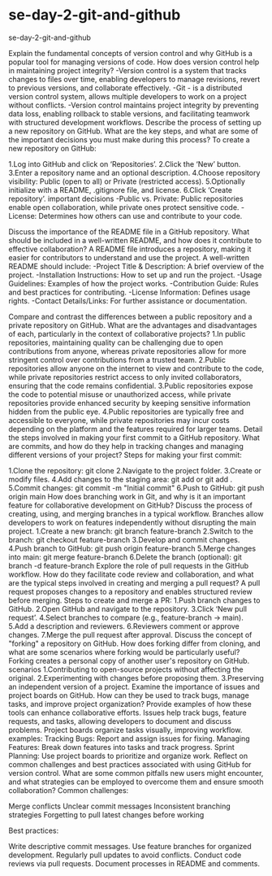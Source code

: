 # se-day-2-git-and-github
se-day-2-git-and-github

Explain the fundamental concepts of version control and why GitHub is a popular tool for managing versions of code. How does version control help in maintaining project integrity?
-Version control is a system that tracks changes to files over time, enabling developers to manage revisions, revert to previous versions, and collaborate effectively.
-Git -  is a distributed version control system, allows multiple developers to work on a project without conflicts.
-Version control maintains project integrity by preventing data loss, enabling rollback to stable versions, and facilitating teamwork with structured development workflows.
Describe the process of setting up a new repository on GitHub. What are the key steps, and what are some of the important decisions you must make during this process?
To create a new repository on GitHub:

1.Log into GitHub and click on ‘Repositories’.
2.Click the ‘New’ button.
3.Enter a repository name and an optional description.
4.Choose repository visibility: Public (open to all) or Private (restricted access).
5.Optionally initialize with a README, .gitignore file, and license.
6.Click ‘Create repository’.
important decisions
-Public vs. Private: Public repositories enable open collaboration, while private ones protect sensitive code.
-License: Determines how others can use and contribute to your code.

Discuss the importance of the README file in a GitHub repository. What should be included in a well-written README, and how does it contribute to effective collaboration?
A README file introduces a repository, making it easier for contributors to understand and use the project.
A well-written README should include:
-Project Title & Description: A brief overview of the project.
-Installation Instructions: How to set up and run the project.
-Usage Guidelines: Examples of how the project works.
-Contribution Guide: Rules and best practices for contributing.
-License Information: Defines usage rights.
-Contact Details/Links: For further assistance or documentation.

Compare and contrast the differences between a public repository and a private repository on GitHub. What are the advantages and disadvantages of each, particularly in the context of collaborative projects?
1.In public repositories, maintaining quality can be challenging due to open contributions from anyone, whereas private repositories allow for more stringent control over contributions from a trusted team. 
2.Public repositories allow anyone on the internet to view and contribute to the code, while private repositories restrict access to only invited collaborators, ensuring that the code remains confidential.
3.Public repositories expose the code to potential misuse or unauthorized access, while private repositories provide enhanced security by keeping sensitive information hidden from the public eye.
4.Public repositories are typically free and accessible to everyone, while private repositories may incur costs depending on the platform and the features required for larger teams.
Detail the steps involved in making your first commit to a GitHub repository. What are commits, and how do they help in tracking changes and managing different versions of your project?
Steps for making your first commit:

1.Clone the repository: git clone <repo-url>
2.Navigate to the project folder.
3.Create or modify files.
4.Add changes to the staging area: git add <filename> or git add .
5.Commit changes: git commit -m "Initial commit"
6.Push to GitHub: git push origin main
How does branching work in Git, and why is it an important feature for collaborative development on GitHub? Discuss the process of creating, using, and merging branches in a typical workflow.
Branches allow developers to work on features independently without disrupting the main project.
1.Create a new branch: git branch feature-branch
2.Switch to the branch: git checkout feature-branch
3.Develop and commit changes.
4.Push branch to GitHub: git push origin feature-branch
5.Merge changes into main: git merge feature-branch
6.Delete the branch (optional): git branch -d feature-branch
Explore the role of pull requests in the GitHub workflow. How do they facilitate code review and collaboration, and what are the typical steps involved in creating and merging a pull request?
A pull request proposes changes to a repository and enables structured review before merging.
Steps to create and merge a PR:
1.Push branch changes to GitHub.
2.Open GitHub and navigate to the repository.
3.Click ‘New pull request’.
4.Select branches to compare (e.g., feature-branch → main).
5.Add a description and reviewers.
6.Reviewers comment or approve changes.
7.Merge the pull request after approval.
Discuss the concept of "forking" a repository on GitHub. How does forking differ from cloning, and what are some scenarios where forking would be particularly useful?
Forking creates a personal copy of another user's repository on GitHub.
scenarios
1.Contributing to open-source projects without affecting the original.
2.Experimenting with changes before proposing them.
3.Preserving an independent version of a project.
Examine the importance of issues and project boards on GitHub. How can they be used to track bugs, manage tasks, and improve project organization? Provide examples of how these tools can enhance collaborative efforts.
Issues help track bugs, feature requests, and tasks, allowing developers to document and discuss problems.
Project boards organize tasks visually, improving workflow.
examples:
Tracking Bugs: Report and assign issues for fixing.
Managing Features: Break down features into tasks and track progress.
Sprint Planning: Use project boards to prioritize and organize work.
Reflect on common challenges and best practices associated with using GitHub for version control. What are some common pitfalls new users might encounter, and what strategies can be employed to overcome them and ensure smooth collaboration?
Common challenges:

Merge conflicts
Unclear commit messages
Inconsistent branching strategies
Forgetting to pull latest changes before working

Best practices:

Write descriptive commit messages.
Use feature branches for organized development.
Regularly pull updates to avoid conflicts.
Conduct code reviews via pull requests.
Document processes in README and comments.
